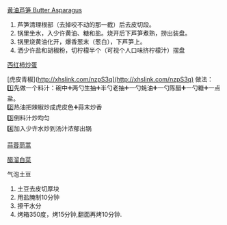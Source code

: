 [黄油芦笋 Butter Asparagus](https://www.youtube.com/watch?v=sYpsUDO3uqk)
1. 芦笋清理根部（去掉咬不动的那一截）后去皮切段。
2. 锅里坐水，入少许黄油、糖和盐。烧开后下芦笋煮熟，捞出装盘。
3. 锅里烧黄油化开，爆香葱末（葱白），下芦笋上。
4. 洒少许盐和胡椒粉，切柠檬半个（可视个人口味挤柠檬汁）摆盘

[西红柿炒蛋](https://www.youtube.com/watch?v=k_YkQSTvjLk)

[虎皮青椒](http://xhslink.com/nzpS3q](http://xhslink.com/nzpS3q)
做法：  
1️⃣先做一个料汁：碗中➕两勺生抽➕半勺老抽➕一勺蚝油➕一勺陈醋➕一勺糖➕一点盐。  
2️⃣热油把辣椒炒成虎皮色➕蒜末炒香  
3️⃣倒料汁炒均匀  
4️⃣加入少许水炒到汤汁浓郁出锅

[蒜蓉茼蒿](https://www.youtube.com/watch?v=PjyKzG27wow)

[醋溜白菜](https://www.youtube.com/watch?v=9KpXVQtHniA)

气泡土豆
1. 土豆去皮切厚块
2. 用盐腌制10分钟
3. 擦干水分
4. 烤箱350度，烤15分钟,翻面再烤10分钟.